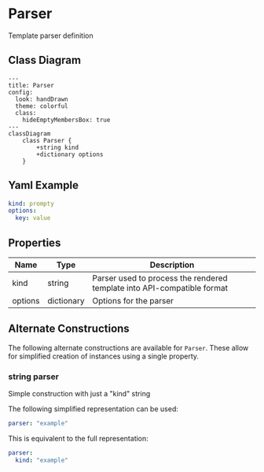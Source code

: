 # Parser

Template parser definition

## Class Diagram

```mermaid
---
title: Parser
config:
  look: handDrawn
  theme: colorful
  class:
    hideEmptyMembersBox: true
---
classDiagram
    class Parser {
        +string kind
        +dictionary options
    }
```

## Yaml Example

```yaml
kind: prompty
options:
  key: value

```

## Properties

| Name | Type | Description |
| ---- | ---- | ----------- |
| kind | string | Parser used to process the rendered template into API-compatible format  |
| options | dictionary | Options for the parser  |

## Alternate Constructions

The following alternate constructions are available for `Parser`.
These allow for simplified creation of instances using a single property.

### string parser

Simple construction with just a &quot;kind&quot; string

The following simplified representation can be used:

```yaml
parser: "example"

```

This is equivalent to the full representation:

```yaml
parser:
  kind: "example"

```
